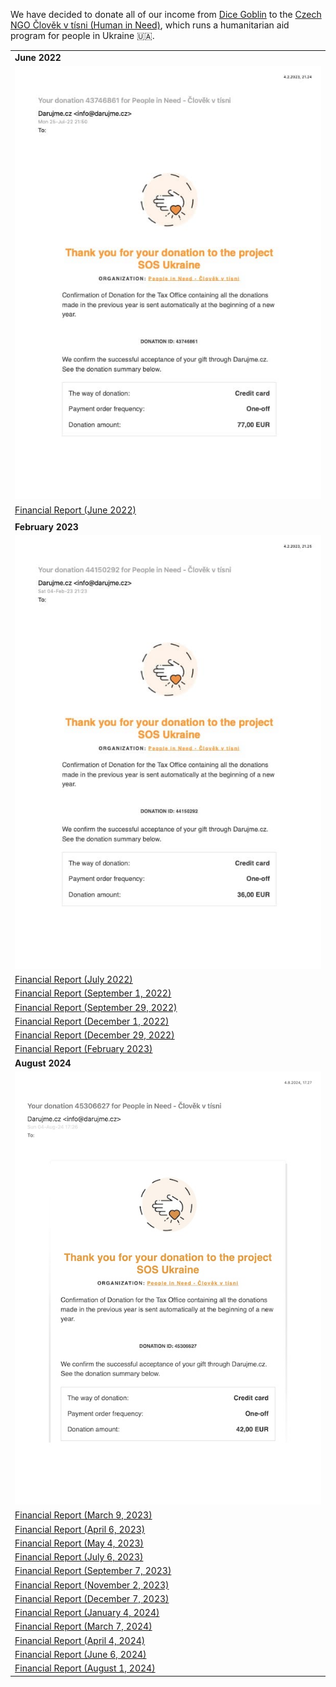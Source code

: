 We have decided to donate all of our income from [Dice Goblin](https://apps.apple.com/us/app/dice-goblin/id1543604805) to the [Czech NGO Člověk v tísni (Human in Need)](https://www.peopleinneed.net/what-we-do/humanitarian-aid-and-development/ukraine), which runs a humanitarian aid program for people in Ukraine 🇺🇦.

|     |
| --- |
| **June 2022** |
|![people_in_need_1.jpg](../../assets/img/reports/people_in_need_1.jpg) | 
| [Financial Report (June 2022)](../../assets/img/reports/financial_report_june_2022.jpg) |
| |
| **February 2023** |
|![people_in_need_2.jpg](../../assets/img/reports/people_in_need_2.jpg) |
| [Financial Report (July 2022)](../../assets/img/reports/financial_report_july_2022.jpg) |
| [Financial Report (September 1, 2022)](../../assets/img/reports/financial_report_september_1_2022.jpg) |
| [Financial Report (September 29, 2022)](../../assets/img/reports/financial_report_september_29_2022.jpg) |
| [Financial Report (December 1, 2022)](../../assets/img/reports/financial_report_december_1_2022.jpg) |
| [Financial Report (December 29, 2022)](../../assets/img/reports/financial_report_december_29_2022.jpg) |
| [Financial Report (February 2023)](../../assets/img/reports/financial_report_february_2023.jpg) |
| **August 2024** |
|![people_in_need_3.jpg](../../assets/img/reports/people_in_need_3.jpg) |
| [Financial Report (March 9, 2023)](../../assets/img/reports/financial_report_march_9_2023.jpg) |
| [Financial Report (April 6, 2023)](../../assets/img/reports/financial_report_april_6_2023.jpg) |
| [Financial Report (May 4, 2023)](../../assets/img/reports/financial_report_may_4_2023.jpg) |
| [Financial Report (July 6, 2023)](../../assets/img/reports/financial_report_july_6_2023.jpg) |
| [Financial Report (September 7, 2023)](../../assets/img/reports/financial_report_september_7_2023.jpg) |
| [Financial Report (November 2, 2023)](../../assets/img/reports/financial_report_november_2_2023.jpg) |
| [Financial Report (December 7, 2023)](../../assets/img/reports/financial_report_december_7_2023.jpg) |
| [Financial Report (January 4, 2024)](../../assets/img/reports/financial_report_january_4_2024.jpg) |
| [Financial Report (March 7, 2024)](../../assets/img/reports/financial_report_march_7_2024.jpg) |
| [Financial Report (April 4, 2024)](../../assets/img/reports/financial_report_april_4_2024.jpg) |
| [Financial Report (June 6, 2024)](../../assets/img/reports/financial_report_june_6_2024.jpg) |
| [Financial Report (August 1, 2024)](../../assets/img/reports/financial_report_august_1_2024.jpg) |


